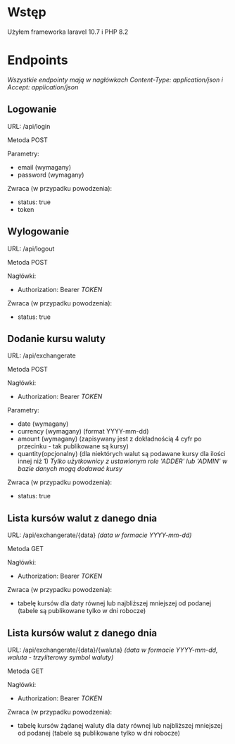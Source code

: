 # Wstęp
Użyłem frameworka laravel 10.7 i PHP 8.2

# Endpoints

*Wszystkie endpointy mają w nagłówkach Content-Type: application/json i Accept: application/json*

## Logowanie
URL: /api/login

Metoda POST

Parametry:
- email (wymagany)
- password (wymagany)

Zwraca (w przypadku powodzenia):
- status: true
- token

## Wylogowanie
URL: /api/logout

Metoda POST

Nagłówki:
- Authorization: Bearer *TOKEN*

Zwraca (w przypadku powodzenia):
- status: true 

## Dodanie kursu waluty
URL: /api/exchangerate

Metoda POST

Nagłówki:
- Authorization: Bearer *TOKEN*

Parametry:
- date (wymagany)
- currency (wymagany) (format YYYY-mm-dd)
- amount (wymagany) (zapisywany jest z dokładnością 4 cyfr po przecinku - tak publikowane są kursy)
- quantity(opcjonalny) (dla niektórych walut są podawane kursy dla ilości innej niż 1)
*Tylko użytkownicy z ustawionym role 'ADDER' lub 'ADMIN' w bazie danych mogą dodawać kursy*

Zwraca (w przypadku powodzenia):
- status: true 

## Lista kursów walut z danego dnia
URL: /api/exchangerate/{data} *(data w formacie YYYY-mm-dd)*

Metoda GET

Nagłówki:
- Authorization: Bearer *TOKEN*

Zwraca (w przypadku powodzenia):
- tabelę kursów dla daty równej lub najbliższej mniejszej od podanej (tabele są publikowane tylko w dni robocze)

## Lista kursów walut z danego dnia
URL: /api/exchangerate/{data}/{waluta} *(data w formacie YYYY-mm-dd, waluta - trzyliterowy symbol waluty)*

Metoda GET

Nagłówki:
- Authorization: Bearer *TOKEN*

Zwraca (w przypadku powodzenia):
- tabelę kursów żądanej waluty dla daty równej lub najbliższej mniejszej od podanej (tabele są publikowane tylko w dni robocze)
